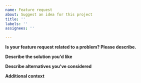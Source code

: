 ```yaml
---
name: Feature request
about: Suggest an idea for this project
title: ''
labels: ''
assignees: ''

---
```


<!--NOTE: -->
<!--- General questions should go to the discord chat instead of the issue tracker.-->

**Is your feature request related to a problem? Please describe.**
<!--A clear and concise description of what the problem is. Ex. I'm always frustrated when [...]-->

**Describe the solution you'd like**
<!--A clear and concise description of what you want to happen.-->

**Describe alternatives you've considered**
<!--A clear and concise description of any alternative solutions or features you've considered.-->

**Additional context**
<!--Add any other context or screenshots about the feature request here.-->
